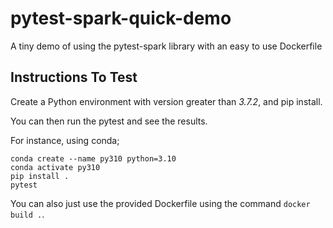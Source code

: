 # pytest-spark-quick-demo
A tiny demo of using the pytest-spark library with an easy to use Dockerfile

## Instructions To Test

Create a Python environment with version greater than *3.7.2*, and pip install.

You can then run the pytest and see the results.

For instance, using conda;
```
conda create --name py310 python=3.10
conda activate py310
pip install .
pytest
```

You can also just use the provided Dockerfile using the command `docker build .`.

